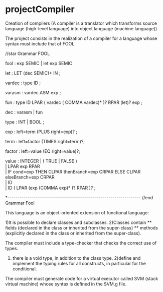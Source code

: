 # projectCompiler
Creation of compilers (A compiler is a translator which transforms source language (high-level language) into object language (machine language))

The project consists in the realization of a compiler for a language whose syntax must include that of FOOL

//star Grammar FOOL

fool   : exp SEMIC             | let exp SEMIC             

let    : LET (dec SEMIC)+ IN ;

vardec  : type ID ;

varasm     : vardec ASM exp ;

fun    : type ID LPAR ( vardec ( COMMA vardec)* )? RPAR (let)? exp ;

dec   : varasm          | fun              

type   : INT  | BOOL ;  

    
exp : left=term (PLUS right=exp)? ;
   
term : left=factor (TIMES right=term)?;
   
factor : left=value (EQ right=value)?;     
   
value  : INTEGER                         | ( TRUE | FALSE )                   
      | LPAR exp RPAR                      
          | IF cond=exp THEN CLPAR thenBranch=exp CRPAR ELSE CLPAR elseBranch=exp CRPAR  
          | ID                                             
          | ID ( LPAR (exp (COMMA exp)* )? RPAR )?             ; 

*------------------------------------------------------------------
//end Grammar Fool

This language is an object-oriented extension of functional language:

  1)It is possible to declare classes and subclasses.
  2)Classes contain
    ** fields (declared in the class or inherited from the super-class)
    ** methods (explicitly declared in the class or inherited from the super-class).
  

The compiler must include a type-checker that checks the correct use of types.

  1) there is a void type, in addition to the class type.
  2)define and implement the typing rules for all constructs, in particular for the conditional.

The compiler must generate code for a virtual executor called SVM (stack
virtual machine) whose syntax is defined in the SVM.g file.
